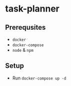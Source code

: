 # task-planner

## Prerequsites
* `docker`
* `docker-compose`
* `node` & `npm`

## Setup
* Run `docker-compose up -d`
